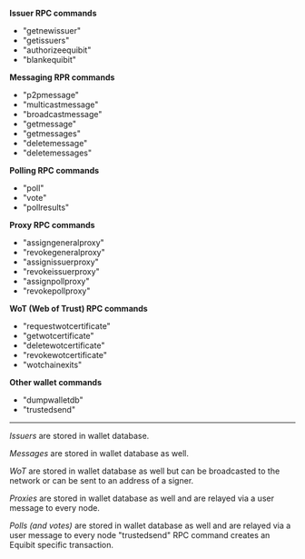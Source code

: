**Issuer RPC commands**
- "getnewissuer"
- "getissuers"
- "authorizeequibit"
- "blankequibit"

**Messaging RPR commands**
- "p2pmessage"
- "multicastmessage"
- "broadcastmessage"
- "getmessage"
- "getmessages"
- "deletemessage"
- "deletemessages"

**Polling RPC commands**
- "poll"
- "vote"
- "pollresults"

**Proxy RPC commands**
- "assigngeneralproxy"
- "revokegeneralproxy"
- "assignissuerproxy"
- "revokeissuerproxy"
- "assignpollproxy"
- "revokepollproxy"

**WoT (Web of Trust) RPC commands**
- "requestwotcertificate"
- "getwotcertificate"
- "deletewotcertificate"
- "revokewotcertificate"
- "wotchainexits"

**Other wallet commands**
- "dumpwalletdb"
- "trustedsend"

---

*Issuers* are stored in wallet database.

*Messages* are stored in wallet database as well.

*WoT* are stored in wallet database as well but can be broadcasted to the network or can be sent to an address of a signer.

*Proxies* are stored in wallet database as well and are relayed via a user message to every node.

*Polls (and votes)* are stored in wallet database as well and are relayed via a user message to every node
"trustedsend" RPC command creates an Equibit specific transaction.
